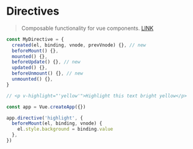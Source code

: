 # Directives

> Composable functionality for vue components. [LINK](https://v3.vuejs.org/guide/migration/custom-directives.html#_3-x-syntax)

```js
const MyDirective = {
  created(el, binding, vnode, prevVnode) {}, // new
  beforeMount() {},
  mounted() {},
  beforeUpdate() {}, // new
  updated() {},
  beforeUnmount() {}, // new
  unmounted() {},
}

// <p v-highlight="'yellow'">Highlight this text bright yellow</p>

const app = Vue.createApp({})

app.directive('highlight', {
  beforeMount(el, binding, vnode) {
    el.style.background = binding.value
  },
})
```
